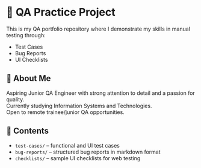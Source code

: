 # 🧪 QA Practice Project

This is my QA portfolio repository where I demonstrate my skills in manual testing through:
- Test Cases
- Bug Reports
- UI Checklists

## 📌 About Me
Aspiring Junior QA Engineer with strong attention to detail and a passion for quality.  
Currently studying Information Systems and Technologies.  
Open to remote trainee/junior QA opportunities.

## 📁 Contents
- `test-cases/` – functional and UI test cases
- `bug-reports/` – structured bug reports in markdown format
- `checklists/` – sample UI checklists for web testing
